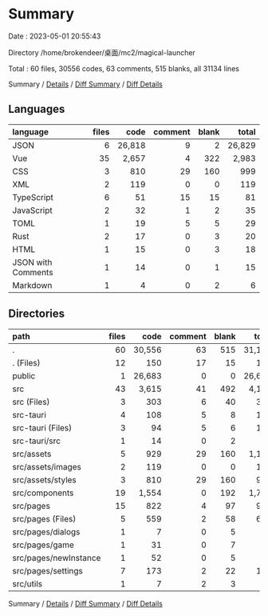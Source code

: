 # Summary

Date : 2023-05-01 20:55:43

Directory /home/brokendeer/桌面/mc2/magical-launcher

Total : 60 files,  30556 codes, 63 comments, 515 blanks, all 31134 lines

Summary / [Details](details.md) / [Diff Summary](diff.md) / [Diff Details](diff-details.md)

## Languages
| language | files | code | comment | blank | total |
| :--- | ---: | ---: | ---: | ---: | ---: |
| JSON | 6 | 26,818 | 9 | 2 | 26,829 |
| Vue | 35 | 2,657 | 4 | 322 | 2,983 |
| CSS | 3 | 810 | 29 | 160 | 999 |
| XML | 2 | 119 | 0 | 0 | 119 |
| TypeScript | 6 | 51 | 15 | 15 | 81 |
| JavaScript | 2 | 32 | 1 | 2 | 35 |
| TOML | 1 | 19 | 5 | 5 | 29 |
| Rust | 2 | 17 | 0 | 3 | 20 |
| HTML | 1 | 15 | 0 | 3 | 18 |
| JSON with Comments | 1 | 14 | 0 | 1 | 15 |
| Markdown | 1 | 4 | 0 | 2 | 6 |

## Directories
| path | files | code | comment | blank | total |
| :--- | ---: | ---: | ---: | ---: | ---: |
| . | 60 | 30,556 | 63 | 515 | 31,134 |
| . (Files) | 12 | 150 | 17 | 15 | 182 |
| public | 1 | 26,683 | 0 | 0 | 26,683 |
| src | 43 | 3,615 | 41 | 492 | 4,148 |
| src (Files) | 3 | 303 | 6 | 40 | 349 |
| src-tauri | 4 | 108 | 5 | 8 | 121 |
| src-tauri (Files) | 3 | 94 | 5 | 6 | 105 |
| src-tauri/src | 1 | 14 | 0 | 2 | 16 |
| src/assets | 5 | 929 | 29 | 160 | 1,118 |
| src/assets/images | 2 | 119 | 0 | 0 | 119 |
| src/assets/styles | 3 | 810 | 29 | 160 | 999 |
| src/components | 19 | 1,554 | 0 | 192 | 1,746 |
| src/pages | 15 | 822 | 4 | 97 | 923 |
| src/pages (Files) | 5 | 559 | 2 | 58 | 619 |
| src/pages/dialogs | 1 | 7 | 0 | 5 | 12 |
| src/pages/game | 1 | 31 | 0 | 7 | 38 |
| src/pages/newInstance | 1 | 52 | 0 | 5 | 57 |
| src/pages/settings | 7 | 173 | 2 | 22 | 197 |
| src/utils | 1 | 7 | 2 | 3 | 12 |

Summary / [Details](details.md) / [Diff Summary](diff.md) / [Diff Details](diff-details.md)